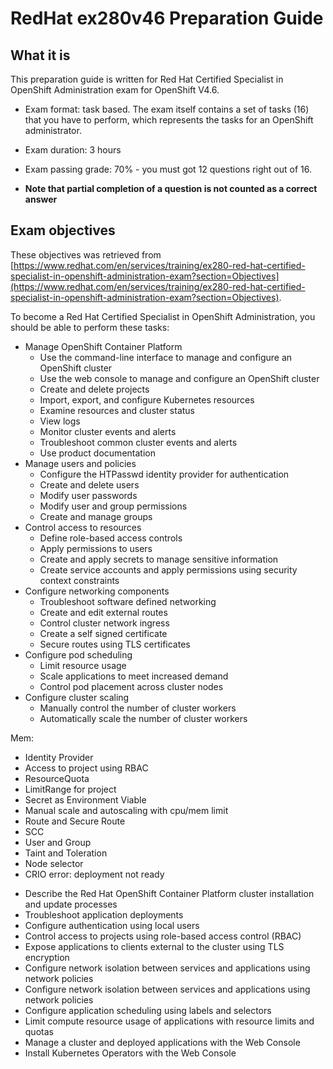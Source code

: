 # RedHat ex280v46 Preparation Guide

## What it is

This preparation guide is written for Red Hat Certified Specialist in OpenShift Administration exam for OpenShift V4.6.

- Exam format: task based. The exam itself contains a set of tasks (16) that you have to perform, which represents the tasks for an OpenShift administrator.

- Exam duration: 3 hours

- Exam passing grade: 70% - you must got 12 questions right out of 16. 
- **Note that partial completion of a question is not counted as a correct answer**

## Exam objectives

These objectives was retrieved from [https://www.redhat.com/en/services/training/ex280-red-hat-certified-specialist-in-openshift-administration-exam?section=Objectives](https://www.redhat.com/en/services/training/ex280-red-hat-certified-specialist-in-openshift-administration-exam?section=Objectives).

To become a Red Hat Certified Specialist in OpenShift Administration, you should be able to perform these tasks:

- Manage OpenShift Container Platform
	- Use the command-line interface to manage and configure an OpenShift cluster
	- Use the web console to manage and configure an OpenShift cluster
	- Create and delete projects
	- Import, export, and configure Kubernetes resources
	- Examine resources and cluster status
	- View logs
	- Monitor cluster events and alerts
	- Troubleshoot common cluster events and alerts
	- Use product documentation
- Manage users and policies
	- Configure the HTPasswd identity provider for authentication
	- Create and delete users
	- Modify user passwords
	- Modify user and group permissions
	- Create and manage groups
- Control access to resources
	- Define role-based access controls
	- Apply permissions to users
	- Create and apply secrets to manage sensitive information
	- Create service accounts and apply permissions using security context constraints
- Configure networking components
	- Troubleshoot software defined networking
	- Create and edit external routes
	- Control cluster network ingress
	- Create a self signed certificate
	- Secure routes using TLS certificates
- Configure pod scheduling
	- Limit resource usage
	- Scale applications to meet increased demand
	- Control pod placement across cluster nodes
- Configure cluster scaling
	- Manually control the number of cluster workers
	- Automatically scale the number of cluster workers


Mem:
- Identity Provider
- Access to project using RBAC
- ResourceQuota
- LimitRange for project
- Secret as Environment Viable
- Manual scale and autoscaling with cpu/mem limit
- Route and Secure Route
- SCC
- User and Group
- Taint and Toleration
- Node selector
- CRIO error: deployment not ready


*  Describe the Red Hat OpenShift Container Platform cluster installation and update processes
*  Troubleshoot application deployments
*  Configure authentication using local users
*  Control access to projects using role-based access control (RBAC)
*  Expose applications to clients external to the cluster using TLS encryption
*  Configure network isolation between services and applications using network policies
*  Configure network isolation between services and applications using network policies
*  Configure application scheduling using labels and selectors
*  Limit compute resource usage of applications with resource limits and quotas
*  Manage a cluster and deployed applications with the Web Console
*  Install Kubernetes Operators with the Web Console




